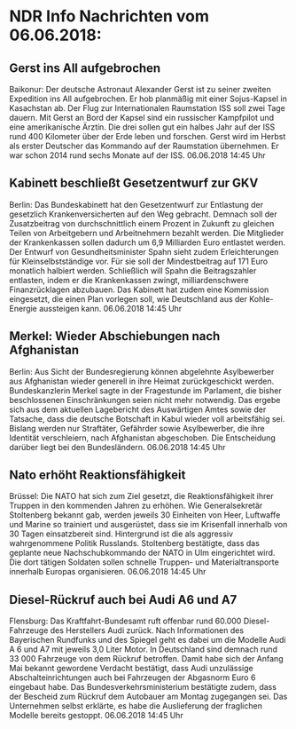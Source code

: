# NDR Info Nachrichten vom 06.06.2018:


## Gerst ins All aufgebrochen
Baikonur:         Der deutsche Astronaut Alexander Gerst ist zu seiner zweiten Expedition ins All aufgebrochen. Er hob planmäßig mit einer Sojus-Kapsel in Kasachstan ab. Der Flug zur Internationalen Raumstation ISS soll zwei Tage dauern. Mit Gerst an Bord der Kapsel sind ein russischer Kampfpilot und eine amerikanische Ärztin. Die drei sollen gut ein halbes Jahr auf der ISS rund 400 Kilometer über der Erde leben und forschen. Gerst wird im Herbst als erster Deutscher das Kommando auf der Raumstation übernehmen. Er war schon 2014 rund sechs Monate auf der ISS. 06.06.2018 14:45 Uhr 

## Kabinett beschließt Gesetzentwurf zur GKV
Berlin: Das Bundeskabinett hat den Gesetzentwurf zur Entlastung der gesetzlich Krankenversicherten auf den Weg gebracht. Demnach soll der Zusatzbeitrag von durchschnittlich einem Prozent in Zukunft zu gleichen Teilen von Arbeitgebern und Arbeitnehmern bezahlt werden. Die Mitglieder der Krankenkassen sollen dadurch um 6,9 Milliarden Euro entlastet werden. Der Entwurf von Gesundheitsminister Spahn sieht zudem Erleichterungen für Kleinselbstständige vor. Für sie soll der Mindestbeitrag auf 171 Euro monatlich halbiert werden. Schließlich will Spahn die Beitragszahler entlasten, indem er die Krankenkassen zwingt, milliardenschwere Finanzrücklagen abzubauen. Das Kabinett hat zudem eine Kommission eingesetzt, die einen Plan vorlegen soll, wie Deutschland aus der Kohle-Energie aussteigen kann. 06.06.2018 14:45 Uhr 

## Merkel: Wieder Abschiebungen nach Afghanistan
Berlin:	Aus Sicht der Bundesregierung können abgelehnte Asylbewerber aus Afghanistan wieder generell in ihre Heimat zurückgeschickt werden. Bundeskanzlerin Merkel sagte in der Fragestunde im Parlament, die bisher beschlossenen Einschränkungen seien nicht mehr notwendig. Das ergebe sich aus dem aktuellen Lagebericht des Auswärtigen Amtes sowie der Tatsache, dass die deutsche Botschaft in Kabul wieder voll arbeitsfähig sei. Bislang werden nur Straftäter, Gefährder sowie Asylbewerber, die ihre Identität verschleiern, nach Afghanistan abgeschoben. Die Entscheidung darüber liegt bei den Bundesländern. 06.06.2018 14:45 Uhr 

## Nato erhöht Reaktionsfähigkeit
Brüssel:	Die NATO hat sich zum Ziel gesetzt, die Reaktionsfähigkeit ihrer Truppen in den kommenden Jahren zu erhöhen. Wie Generalsekretär Stoltenberg bekannt gab, werden jeweils 30 Einheiten von Heer, Luftwaffe und Marine so trainiert und ausgerüstet, dass sie im Krisenfall innerhalb von 30 Tagen einsatzbereit sind. Hintergrund ist die als aggressiv wahrgenommene Politik Russlands. Stoltenberg bestätigte, dass das geplante neue Nachschubkommando der NATO in Ulm eingerichtet wird. Die dort tätigen Soldaten sollen schnelle Truppen- und Materialtransporte innerhalb Europas organisieren. 06.06.2018 14:45 Uhr 

## Diesel-Rückruf auch bei Audi A6 und A7
Flensburg: Das Kraftfahrt-Bundesamt ruft offenbar rund 60.000 Diesel-Fahrzeuge des Herstellers Audi zurück. Nach Informationen des Bayerischen Rundfunks und des Spiegel geht es dabei um die Modelle Audi A 6 und A7 mit jeweils 3,0 Liter Motor. In Deutschland sind demnach rund 33 000 Fahrzeuge von dem Rückruf betroffen. Damit habe sich der Anfang Mai bekannt gewordene Verdacht bestätigt, dass Audi unzulässige Abschalteinrichtungen auch bei Fahrzeugen der Abgasnorm Euro 6 eingebaut habe. Das Bundesverkehrsministerium bestätigte zudem, dass der Bescheid zum Rückruf dem Autobauer am Montag zugegangen sei. Das Unternehmen selbst erklärte, es habe die Auslieferung der fraglichen Modelle bereits gestoppt. 06.06.2018 14:45 Uhr 
